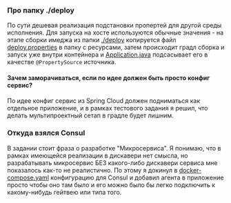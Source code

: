 ### Про папку ./deploy
По сути дешевая реализация подстановки пропертей для другой среды исполнения.
Для запуска на хосте используются обычные значения - на этапе сборки имеджа из папки [./deploy](deploy) копируется 
файл [deploy.properties](deploy/deploy.properties) в папку с ресурсами, затем происходит градл сборка и запуск уже 
внутри контейнера и [Application.java](src/main/java/com/github/cvazer/tryout/webrise/Application.java) подсасывает его
в качестве `@PropertySource` источника.

#### Зачем заморачиваться, если по идее должен быть просто конфиг сервис?
По идее конфиг сервис из Spring Cloud должен подниматься как отдельное приложение, и в рамках тестового задания я решил,
что делать мультипроектный сетап в градле будет лишним.

### Откуда взялся Consul
В задании стоит фраза о разработке "Микросервиса". Я понимаю, что в рамках имеющейся реализации в дискавери нет смысла,
но разрабатывать микросервис БЕЗ какого-либо дискавери сервиса мне показалось как-то не реалистично. По этому я докинул 
в [docker-compose.yaml](docker-compose.yaml) конфигурацию для Consul и добавил агента в приложение просто чтобы 
оно там было и его можно было бы легко подключить к какому-нибудь гейтвею или типа того.